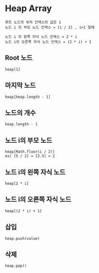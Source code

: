 # Heap Array

```
루트 노드의 위치 인덱스의 값은 1
노드 i 의 부모 노드 인덱스 = [i / 2] , i>1 일때

노드 i 의 왼쪽 자식 노드 인덱스 = 2 * i
노드 i의 오른쪽 자식 노드 인덱스 = (2 * i) + 1
```

## Root 노드

```
heap[1]
```

## 마지막 노드

```
heap[heap.length - 1]
```

## 노드의 개수

```
heap.length - 1
```

## 노드 i의 부모 노드

```
heap[Math.floor(i / 2)]
ex) [5 / 2] = [2.5] = 2
```

## 노드 i의 왼쪽 자식 노드

```
heap[2 * i]
```

## 노드 i의 오른쪽 자식 노드

```
heap[(2 * i) + 1]
```

## 삽입

```
heap.push(value)
```

## 삭제

```
heap.pop()
```
